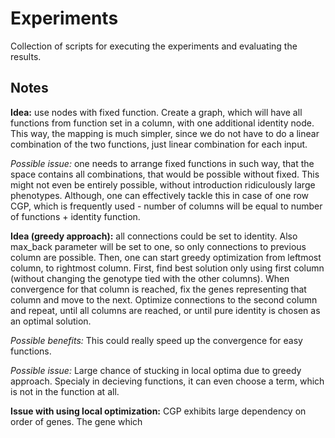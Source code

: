 # Experiments

Collection of scripts for executing the experiments and evaluating the results.


## Notes

**Idea:** use nodes with fixed function. Create a graph, which will have all functions from function set in a column, with one additional identity node.
This way, the mapping is much simpler, since we do not have to do a linear combination of the two functions, just linear combination for each input.

_Possible issue:_ one needs to arrange fixed functions in such way, that the space contains all combinations, that would be possible without fixed. This might not even be entirely possible, without introduction ridiculously large phenotypes. Although, one can effectively tackle this in case of one row CGP, which is frequently used - number of columns will be equal to number of functions + identity function.

**Idea (greedy approach):** all connections could be set to identity. Also max_back parameter will be set to one, so only connections to previous column are possible. Then, one can start greedy optimization from leftmost column, to rightmost column. First, find best solution only using first column (without changing the genotype tied with the other columns). When convergence for that column is reached, fix the genes representing that column and move to the next. Optimize connections to the second column and repeat, until all columns are reached, or until pure identity is chosen as an optimal solution.

_Possible benefits:_ This could really speed up the convergence for easy functions.

_Possible issue:_ Large chance of stucking in local optima due to greedy approach. Specialy in decieving functions, it can even choose a term, which is not in the function at all.

**Issue with using local optimization:** CGP exhibits large dependency on order of genes. The gene which 
